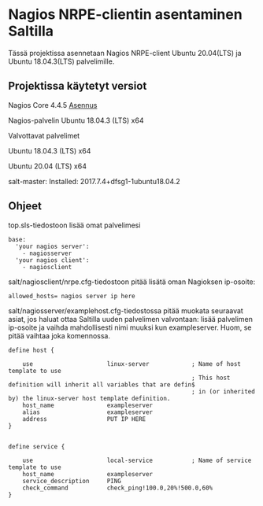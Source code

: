 # Nagios NRPE-clientin asentaminen Saltilla

Tässä projektissa asennetaan Nagios NRPE-client Ubuntu 20.04(LTS) ja Ubuntu 18.04.3(LTS) palvelimille.

## Projektissa käytetyt versiot
Nagios Core 4.4.5 [Asennus](https://support.nagios.com/kb/article/nagios-core-installing-nagios-core-from-source-96.html#Ubuntu)

Nagios-palvelin Ubuntu 18.04.3 (LTS) x64

Valvottavat palvelimet

Ubuntu 18.04.3 (LTS) x64

Ubuntu 20.04 (LTS) x64

salt-master:
  Installed: 2017.7.4+dfsg1-1ubuntu18.04.2


## Ohjeet
top.sls-tiedostoon lisää omat palvelimesi
```
base:
  'your nagios server':
    - nagiosserver
  'your nagios client':
    - nagiosclient
```

salt/nagiosclient/nrpe.cfg-tiedostoon pitää lisätä oman Nagioksen ip-osoite:
```
allowed_hosts= nagios server ip here

```

salt/nagiosserver/examplehost.cfg-tiedostossa pitää muokata seuraavat asiat, jos haluat ottaa Saltilla uuden palvelimen valvontaan:
lisää palvelimen ip-osoite ja vaihda mahdollisesti nimi muuksi kun exampleserver. Huom, se pitää vaihtaa joka komennossa.
```
define host {

    use                     linux-server            ; Name of host template to use
                                                    ; This host definition will inherit all variables that are defin$
                                                    ; in (or inherited by) the linux-server host template definition.
    host_name               exampleserver
    alias                   exampleserver
    address                 PUT IP HERE 
}


define service {

    use                     local-service           ; Name of service template to use
    host_name               exampleserver
    service_description     PING
    check_command           check_ping!100.0,20%!500.0,60%
}

```


